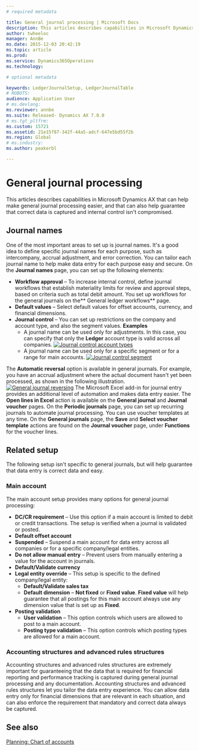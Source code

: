 ```yaml
---
# required metadata

title: General journal processing | Microsoft Docs
description: This articles describes capabilities in Microsoft Dynamics AX that can help make general journal processing easier, and that can also help guarantee that correct data is captured and internal control isn't compromised.  
author: twheeloc
manager: AnnBe
ms.date: 2015-12-03 20:42:19
ms.topic: article
ms.prod: 
ms.service: Dynamics365Operations
ms.technology: 

# optional metadata

keywords: LedgerJournalSetup, LedgerJournalTable
# ROBOTS: 
audience: Application User
# ms.devlang: 
ms.reviewer: annbe
ms.suite: Released- Dynamics AX 7.0.0
# ms.tgt_pltfrm: 
ms.custom: 15721
ms.assetid: 21e15f87-342f-44a5-adcf-647e5bd55f2b
ms.region: Global
# ms.industry: 
ms.author: peakerbl

---
```


# General journal processing

This articles describes capabilities in Microsoft Dynamics AX that can help make general journal processing easier, and that can also help guarantee that correct data is captured and internal control isn't compromised.  

Journal names
-------------

One of the most important areas to set up is journal names. It's a good idea to define specific journal names for each purpose, such as intercompany, accrual adjustment, and error correction. You can tailor each journal name to help make data entry for each purpose easy and secure. On the **Journal names** page, you can set up the following elements:

-   **Workflow approval** – To increase internal control, define journal workflows that establish materiality limits for review and approval steps, based on criteria such as total debit amount. You set up workflows for the general journals on the** General ledger workflows** page.
-   **Default values** – Select default values for offset accounts, currency, and financial dimensions.
-   **Journal control** – You can set up restrictions on the company and account type, and also the segment values. **Examples**
    -   A journal name can be used only for adjustments. In this case, you can specify that only the **Ledger** account type is valid across all companies. [![Journal control account types](./media/journal-control-account-types1.png)](./media/journal-control-account-types1.png)
    -   A journal name can be used only for a specific segment or for a range for main accounts. [![Journal control segment](./media/journal-control-segment1.png)](./media/journal-control-segment1.png)

The **Automatic reversal** option is available in general journals. For example, you have an accrual adjustment where the actual document hasn't yet been processed, as shown in the following illustration. [![General journal reversing](./media/general-journal-reversing1.png)](./media/general-journal-reversing1.png) The Microsoft Excel add-in for journal entry provides an additional level of automation and makes data entry easier. The **Open lines in Excel** action is available on the **General journal** and **Journal voucher** pages. On the **Periodic journals** page, you can set up recurring journals to automate journal processing. You can use voucher templates at any time. On the **General journals** page, the **Save** and **Select voucher template** actions are found on the **Journal voucher** page, under **Functions** for the voucher lines.

## Related setup
The following setup isn't specific to general journals, but will help guarantee that data entry is correct data and easy.

### Main account

The main account setup provides many options for general journal processing:

-   **DC/CR requirement** – Use this option if a main account is limited to debit or credit transactions. The setup is verified when a journal is validated or posted.
-   **Default offset account**
-   **Suspended** – Suspend a main account for data entry across all companies or for a specific company/legal entities.
-   **Do not allow manual entry** – Prevent users from manually entering a value for the account in journals.
-   **Default/Validate currency**
-   **Legal entity override** – This setup is specific to the defined company/legal entity:
    -   **Default/Validate sales tax**
    -   **Default dimension** – **Not fixed** or **Fixed value**. **Fixed value** will help guarantee that all postings for this main account always use any dimension value that is set up as **Fixed**.
-   **Posting validation**
    -   **User validation** – This option controls which users are allowed to post to a main account.
    -   **Posting type validation** – This option controls which posting types are allowed for a main account.

### Accounting structures and advanced rules structures

Accounting structures and advanced rules structures are extremely important for guaranteeing that the data that is required for financial reporting and performance tracking is captured during general journal processing and any documentation. Accounting structures and advanced rules structures let you tailor the data entry experience. You can allow data entry only for financial dimensions that are relevant in each situation, and can also enforce the requirement that mandatory and correct data always be captured.

See also
--------

[Planning: Chart of accounts](https://docs.microsoft.com/en-us/dynamics365/operations/financials/general-ledger/planning-chart-of-accounts)

